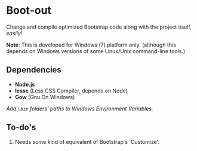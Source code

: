 Boot-out
========
Change and compile optimized Bootstrap code along with the project itself, _easily_!.

**Note**: This is developed for Windows (7) platform only. (although this depends on Windows versions of some Linux/Unix command-line tools.)

Dependencies
------------
* 	**Node.js**
* 	**lessc** (Less CSS Compiler, depends on Node)
* 	**Gow** (Gnu On Windows)

_Add `\bin` folders' paths to Windows Environment Variables._

To-do's
-------
1. Needs some kind of equivalent of Bootstrap's 'Customize'.